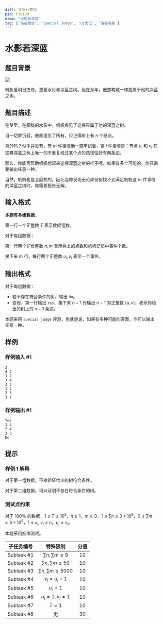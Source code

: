 ```yaml
---
diff: 普及+/提高
pid: P10179
name: "水影若深蓝"
tag: ['洛谷原创', 'Special Judge', 'O2优化', '洛谷月赛']
---
```

# 水影若深蓝
## 题目背景

![](https://cdn.luogu.com.cn/upload/image_hosting/e2h3lfb4.png)

帆帆爱明日方舟，更爱水月和深蓝之树。但在龙年，他想构建一棵独属于他的深蓝之树。
## 题目描述

在梦里，在朦胧的水影中，帆帆看见了这棵只属于他的深蓝之树。

当一切梦沉寂，他却遗忘了所有，只记得树上有 $n$ 个结点。

真的吗？似乎并没有，有 $m$ 件事情他一直牢记着，第 $i$ 件事情是：节点 $u_i$ 和 $v_i$ 在这棵深蓝之树上唯一的不重复经过某个点的路径恰好有两条边。

那么，你能否帮助帆帆想起来这棵深蓝之树的样子呢，如果有多个可能的，你只需要输出任意一种。

当然，帆帆也是会磨损的，因此当你发现无论如何都找不到满足帆帆这 $m$ 件事情的深蓝之树时，你需要报告无解。

## 输入格式

**本题有多组数据**。

第一行一个正整数 $T$ 表示数据组数。

对于每组数据：

第一行两个非负整数 $n,m$ 表示树上的点数和帆帆记忆中事件个数。

接下来 $m$ 行，每行两个正整数 $u_i,v_i$ 表示一个事件。
## 输出格式

对于每组数据：

- 若不存在符合条件的树，输出 `No`。
- 否则，第一行输出 `Yes`，接下来 $n-1$ 行输出 $n-1$ 对正整数 $(u,v)$，表示你给出的树上的 $n-1$ 条边。

本题采用 `special judge` 评测，也就是说，如果有多种可能的答案，你可以输出任意一种。
## 样例

### 样例输入 #1
```
2
4 2
1 2
3 4
3 3
1 2
2 3
3 1
```
### 样例输出 #1
```
Yes
1 3
2 4
2 3
No
```
## 提示

### 样例 $1$ 解释

对于第一组数据，不难验证给出的树符合条件。

对于第二组数据，可以证明不存在符合条件的树。

### 测试点约束

对于 $100\%$ 的数据，$1\le T\le 10^5$，$n\ge 1$，$m\ge 0$，$1\le \sum n\le 3\times 10^5$，$0\le \sum m\le 3\times 10^5$，$1\le u_i,v_i\le n$，$u_i\neq v_i$。

本题采用捆绑测试。

| 子任务编号 | 特殊限制 | 分值 |
| :--------: | :-------------: | :--: |
| Subtask #1 |     $\sum n,\sum m\le 9$     | $10$ |
| Subtask #2 |    $\sum n,\sum m\le 50$     | $10$ |
| Subtask #3 |    $\sum n,\sum m\le 5000$    | $10$ |
| Subtask #4 |   $v_i=u_i+1$    | $10$ |
| Subtask #5 |   $u_i=1$    | $10$ |
| Subtask #6 |   $u_i\neq 1,v_i\neq 1$    | $10$ |
| Subtask #7 |   $T=1$    | $10$ |
| Subtask #8 |   无    | $30$ |


